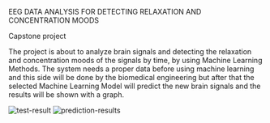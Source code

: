 EEG DATA ANALYSIS FOR DETECTING RELAXATION AND CONCENTRATION MOODS

Capstone project

The project is about to analyze brain signals and detecting the relaxation and concentration moods of the 
signals by time, by using Machine Learning Methods. The system needs a proper data before using machine 
learning and this side will be done by the biomedical engineering but after that the selected Machine Learning
Model will predict the new brain signals and the results will be shown with a graph.

<img src="https://i.ibb.co/Sf9J4mg/test-result.png" alt="test-result" border="0">

<img src="https://i.ibb.co/3ShBLYN/prediction-results.png" alt="prediction-results" border="0">
